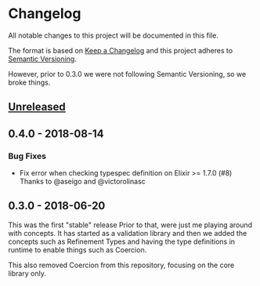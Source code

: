 # Changelog
All notable changes to this project will be documented in this file.

The format is based on [Keep a Changelog](http://keepachangelog.com/en/1.0.0/)
and this project adheres to [Semantic Versioning](http://semver.org/spec/v2.0.0.html).

However, prior to 0.3.0 we were not following Semantic Versioning, so we broke things.

## [Unreleased]

## 0.4.0 - 2018-08-14

### Bug Fixes

* Fix error when checking typespec definition on Elixir >= 1.7.0 (#8)
    Thanks to @aseigo and @victorolinasc

## 0.3.0 - 2018-06-20

This was the first "stable" release
Prior to that, were just me playing around with concepts.
It has started as a validation library and then we added the concepts such as
Refinement Types and having the type definitions in runtime to enable things
such as Coercion.

This also removed Coercion from this repository, focusing on the core library only.

[Unreleased]: https://github.com/olivierlacan/keep-a-changelog/compare/v0.3.0...HEAD
